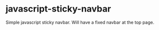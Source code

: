 # javascript-sticky-navbar

Simple javascript sticky navbar. Will have a fixed navbar at the top page.
